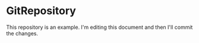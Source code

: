 # GitRepository
This repository is an example.
I'm editing this document and then I'll commit the changes.
